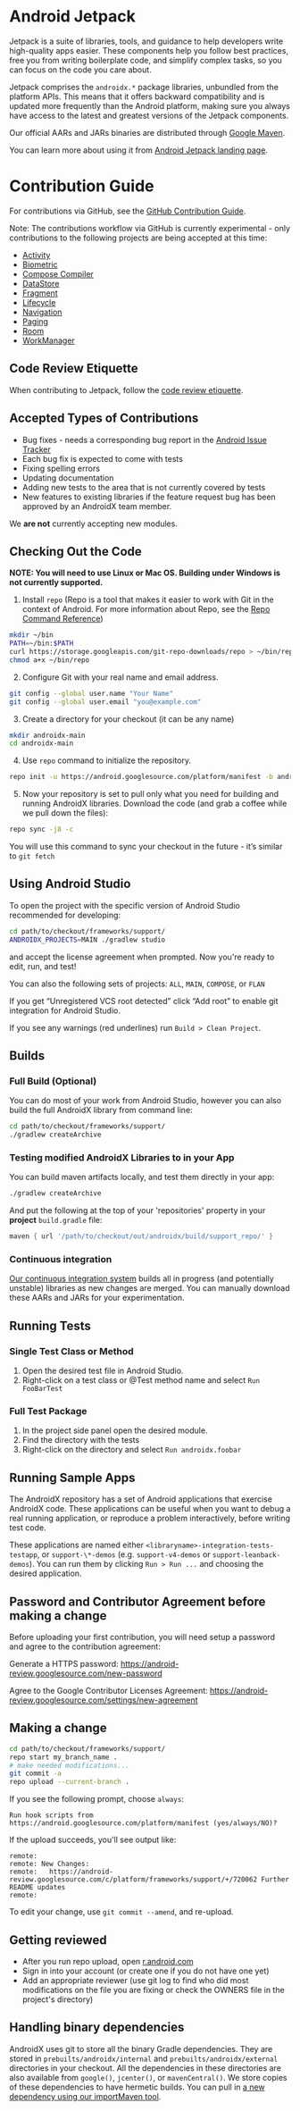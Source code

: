 # Android Jetpack

Jetpack is a suite of libraries, tools, and guidance to help developers write high-quality apps easier. These components help you follow best practices, free you from writing boilerplate code, and simplify complex tasks, so you can focus on the code you care about.

Jetpack comprises the `androidx.*` package libraries, unbundled from the platform APIs. This means that it offers backward compatibility and is updated more frequently than the Android platform, making sure you always have access to the latest and greatest versions of the Jetpack components.

Our official AARs and JARs binaries are distributed through [Google Maven](https://maven.google.com).

You can learn more about using it from [Android Jetpack landing page](https://developer.android.com/jetpack).

# Contribution Guide

For contributions via GitHub, see the [GitHub Contribution Guide](CONTRIBUTING.md).

Note: The contributions workflow via GitHub is currently experimental - only contributions to the following projects are being accepted at this time:
* [Activity](activity)
* [Biometric](biometric)
* [Compose Compiler](compose/compiler)
* [DataStore](datastore)
* [Fragment](fragment)
* [Lifecycle](lifecycle)
* [Navigation](navigation)
* [Paging](paging)
* [Room](room)
* [WorkManager](work)

## Code Review Etiquette
When contributing to Jetpack, follow the [code review etiquette](code-review.md).

## Accepted Types of Contributions
* Bug fixes - needs a corresponding bug report in the [Android Issue Tracker](https://issuetracker.google.com/issues/new?component=192731&template=842428)
* Each bug fix is expected to come with tests
* Fixing spelling errors
* Updating documentation
* Adding new tests to the area that is not currently covered by tests
* New features to existing libraries if the feature request bug has been approved by an AndroidX team member.

We **are not** currently accepting new modules.

## Checking Out the Code
**NOTE: You will need to use Linux or Mac OS. Building under Windows is not currently supported.**

1. Install `repo` (Repo is a tool that makes it easier to work with Git in the context of Android. For more information about Repo, see the [Repo Command Reference](https://source.android.com/setup/develop/repo))

```bash
mkdir ~/bin
PATH=~/bin:$PATH
curl https://storage.googleapis.com/git-repo-downloads/repo > ~/bin/repo
chmod a+x ~/bin/repo
```

2. Configure Git with your real name and email address.

```bash
git config --global user.name "Your Name"
git config --global user.email "you@example.com"
```

3. Create a directory for your checkout (it can be any name)

```bash
mkdir androidx-main
cd androidx-main
```

4. Use `repo` command to initialize the repository.

```bash
repo init -u https://android.googlesource.com/platform/manifest -b androidx-main --partial-clone --clone-filter=blob:limit=10M
```

5. Now your repository is set to pull only what you need for building and running AndroidX libraries. Download the code (and grab a coffee while we pull down the files):

```bash
repo sync -j8 -c
```

You will use this command to sync your checkout in the future - it’s similar to `git fetch`


## Using Android Studio
To open the project with the specific version of Android Studio recommended for developing:

```bash
cd path/to/checkout/frameworks/support/
ANDROIDX_PROJECTS=MAIN ./gradlew studio
```

and accept the license agreement when prompted. Now you're ready to edit, run, and test!

You can also the following sets of projects: `ALL`, `MAIN`, `COMPOSE`, or `FLAN`

If you get “Unregistered VCS root detected” click “Add root” to enable git integration for Android Studio.

If you see any warnings (red underlines) run `Build > Clean Project`.

## Builds
### Full Build (Optional)
You can do most of your work from Android Studio, however you can also build the full AndroidX library from command line:

```bash
cd path/to/checkout/frameworks/support/
./gradlew createArchive
```

### Testing modified AndroidX Libraries to in your App
You can build maven artifacts locally, and test them directly in your app:

```bash
./gradlew createArchive
```

And put the following at the top of your 'repositories' property in your **project** `build.gradle` file:

```gradle
maven { url '/path/to/checkout/out/androidx/build/support_repo/' }
```

### Continuous integration
[Our continuous integration system](https://ci.android.com/builds/branches/aosp-androidx-main/grid?) builds all in progress (and potentially unstable) libraries as new changes are merged. You can manually download these AARs and JARs for your experimentation.

## Running Tests

### Single Test Class or Method
1. Open the desired test file in Android Studio.
2. Right-click on a test class or @Test method name and select `Run FooBarTest`

### Full Test Package
1. In the project side panel open the desired module.
2. Find the directory with the tests
3. Right-click on the directory and select `Run androidx.foobar`

## Running Sample Apps
The AndroidX repository has a set of Android applications that exercise AndroidX code. These applications can be useful when you want to debug a real running application, or reproduce a problem interactively, before writing test code.

These applications are named either `<libraryname>-integration-tests-testapp`, or `support-\*-demos` (e.g. `support-v4-demos` or `support-leanback-demos`). You can run them by clicking `Run > Run ...` and choosing the desired application.

## Password and Contributor Agreement before making a change
Before uploading your first contribution, you will need setup a password and agree to the contribution agreement:

Generate a HTTPS password:
https://android-review.googlesource.com/new-password

Agree to the Google Contributor Licenses Agreement:
https://android-review.googlesource.com/settings/new-agreement

## Making a change
```bash
cd path/to/checkout/frameworks/support/
repo start my_branch_name .
# make needed modifications...
git commit -a
repo upload --current-branch .
```

If you see the following prompt, choose `always`:

```
Run hook scripts from https://android.googlesource.com/platform/manifest (yes/always/NO)?
```

If the upload succeeds, you'll see output like:

```
remote:
remote: New Changes:
remote:   https://android-review.googlesource.com/c/platform/frameworks/support/+/720062 Further README updates
remote:
```

To edit your change, use `git commit --amend`, and re-upload.

## Getting reviewed
* After you run repo upload, open [r.android.com](http://r.android.com)
* Sign in into your account (or create one if you do not have one yet)
* Add an appropriate reviewer (use git log to find who did most modifications on the file you are fixing or check the OWNERS file in the project's directory)

## Handling binary dependencies
AndroidX uses git to store all the binary Gradle dependencies. They are stored in `prebuilts/androidx/internal` and `prebuilts/androidx/external` directories in your checkout. All the dependencies in these directories are also available from `google()`, `jcenter()`, or `mavenCentral()`. We store copies of these dependencies to have hermetic builds. You can pull in [a new dependency using our importMaven tool](development/importMaven/README.md).
